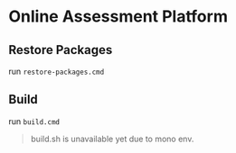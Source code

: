 Online Assessment Platform
=====

Restore Packages
------

run `restore-packages.cmd`

Build
-----

run `build.cmd`

> build.sh is unavailable yet due to mono env.
